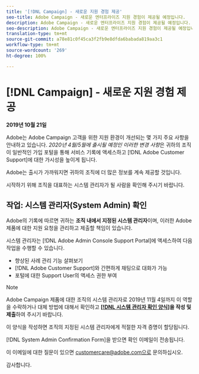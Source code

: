 ```yaml
---
title: '[!DNL Campaign] - 새로운 지원 경험 제공'
seo-title: Adobe Campaign - 새로운 엔터프라이즈 지원 경험이 제공될 예정입니다.
description: Adobe Campaign - 새로운 엔터프라이즈 지원 경험이 제공될 예정입니다.
seo-description: Adobe Campaign - 새로운 엔터프라이즈 지원 경험이 제공될 예정입니다.
translation-type: tm+mt
source-git-commit: a78e81c0f45ca3f2fb9e8dfda6babada819aa3c1
workflow-type: tm+mt
source-wordcount: '269'
ht-degree: 100%

---
```



# [!DNL Campaign] - 새로운 지원 경험 제공

**2019년 10월 21일**

Adobe는 Adobe Campaign 고객을 위한 지원 환경이 개선되는 몇 가지 주요 사항을 안내하고 있습니다. *2020년 4월/5월에 출시될 예정인 이러한 변경 사항*&#x200B;은 귀하의 조직이 일반적인 가입 포털을 통해 서비스 기록에 액세스하고 [!DNL Adobe Customer Support]에 대한 가시성을 높이게 됩니다.

Adobe는 출시가 가까워지면 귀하의 조직에 더 많은 정보를 계속 제공할 것입니다.

시작하기 위해 조직을 대표하는 시스템 관리자가 될 사람을 확인해 주시기 바랍니다.

## 작업: 시스템 관리자(System Admin) 확인

Adobe의 기록에 따르면 귀하는 **조직 내에서 지정된 시스템 관리자**&#x200B;이며, 이러한 Adobe 제품에 대한 지원 요청을 관리하고 제출할 책임이 있습니다.

시스템 관리자는 [!DNL Adobe Admin Console Support Portal]에 액세스하여 다음 작업을 수행할 수 있습니다.

* 향상된 사례 관리 기능 살펴보기
* [!DNL Adobe Customer Support]와 간편하게 채팅으로 대화가 가능
* 포털에 대한 Support User의 액세스 권한 부여

>[!NOTE]
>
>Adobe Campaign 제품에 대한 조직의 시스템 관리자로 2019년 11월 4일까지 이 역할을 수락하거나 대체 방법에 대해서 확인하고 **[[!DNL 시스템 관리자 확인 양식]](https://adobe.allegiancetech.com/cgi-bin/qwebcorporate.dll?idx=SSSVH6)을 작성 및 제출**&#x200B;하여 주시기 바랍니다.
>
>이 양식을 작성하면 조직의 지정된 시스템 관리자에게 적절한 자격 증명이 할당됩니다.

[!DNL System Admin Confirmation Form]을 받으면 확인 이메일이 전송됩니다.

이 이메일에 대한 질문이 있으면 customercare@adobe.com으로 문의하십시오.

감사합니다.
